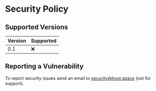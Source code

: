 # Security Policy

## Supported Versions

| Version | Supported          |
| ------- | ------------------ |
| 0.1     | :x:                |

## Reporting a Vulnerability

To report security issues send an email to security@hoot.space (not for support).
